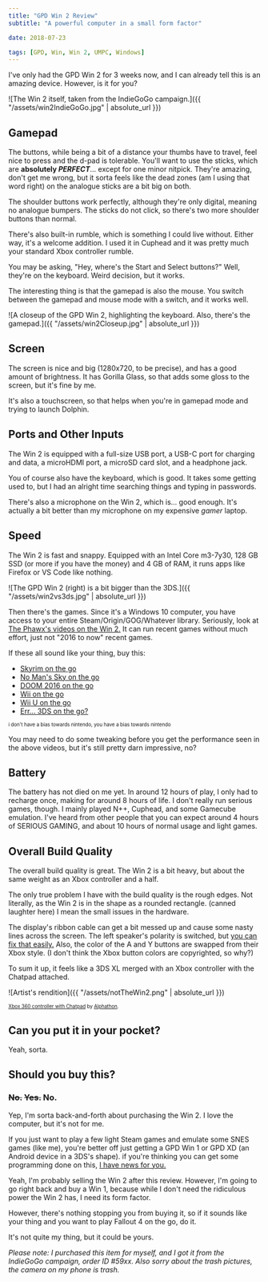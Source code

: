 ```yaml
---
title: "GPD Win 2 Review"
subtitle: "A powerful computer in a small form factor"

date: 2018-07-23

tags: [GPD, Win, Win 2, UMPC, Windows]
---
```


I've only had the GPD Win 2 for 3 weeks now, and I can already tell this is an amazing device. However, is it for you?<!--more-->

![The Win 2 itself, taken from the IndieGoGo campaign.]({{ "/assets/win2IndieGoGo.jpg" | absolute_url }})

## Gamepad

The buttons, while being a bit of a distance your thumbs have to travel, feel nice to press and the d-pad is tolerable. You'll want to use the sticks, which are **absolutely *PERFECT***... except for one minor nitpick. They're amazing, don't get me wrong, but it sorta feels like the dead zones (am I using that word right) on the analogue sticks are a bit big on both.

The shoulder buttons work perfectly, although they're only digital, meaning no analogue bumpers. The sticks do not click, so there's two more shoulder buttons than normal.

There's also built-in rumble, which is something I could live without. Either way, it's a welcome addition. I used it in Cuphead and it was pretty much your standard Xbox controller rumble.

You may be asking, "Hey, where's the Start and Select buttons?" Well, they're on the keyboard. Weird decision, but it works.

The interesting thing is that the gamepad is also the mouse. You switch between the gamepad and mouse mode with a switch, and it works well.

![A closeup of the GPD Win 2, highlighting the keyboard. Also, there's the gamepad.]({{ "/assets/win2Closeup.jpg" | absolute_url }})

## Screen

The screen is nice and big (1280x720, to be precise), and has a good amount of brightness. It has Gorilla Glass, so that adds some gloss to the screen, but it's fine by me.

It's also a touchscreen, so that helps when you're in gamepad mode and trying to launch Dolphin.

## Ports and Other Inputs

The Win 2 is equipped with a full-size USB port, a USB-C port for charging and data, a microHDMI port, a microSD card slot, and a headphone jack.

You of course also have the keyboard, which is good. It takes some getting used to, but I had an alright time searching things and typing in passwords.

There's also a microphone on the Win 2, which is... good enough. It's actually a bit better than my microphone on my expensive *gamer* laptop.

## Speed

The Win 2 is fast and snappy. Equipped with an Intel Core m3-7y30, 128 GB SSD (or more if you have the money) and 4 GB of RAM, it runs apps like Firefox or VS Code like nothing.

![The GPD Win 2 (right) is a bit bigger than the 3DS.]({{ "/assets/win2vs3ds.jpg" | absolute_url }})

Then there's the games. Since it's a Windows 10 computer, you have access to your entire Steam​/​Origin​/​GOG​/​Whatever library. Seriously, look at [The Phawx's videos on the Win 2.](https://www.youtube.com/playlist?list=PLdC3pP79J-A9DOxk9GbrHB_Ekz_Lb7YDE) It can run recent games without much effort, just not "2016 to now" recent games.

If these all sound like your thing, buy this:

* [Skyrim on the go](https://youtu.be/KsCUFjt5zR8)
* [No Man's Sky on the go](https://youtu.be/gvICJ8X-uyo)
* [DOOM 2016 on the go](https://youtu.be/0qLX9FiryWE)
* [Wii on the go](https://youtu.be/QUbBQCkRp0I)
* [Wii U on the go](https://youtu.be/zYmwzprX-M4)
* [Err... 3DS on the go?](https://youtu.be/RPfq8G63ZoA)

<sup><sup>i don't have a bias towards nintendo, you have a bias towards nintendo</sup></sup>

You may need to do some tweaking before you get the performance seen in the above videos, but it's still pretty darn impressive, no?

## Battery

The battery has not died on me yet. In around 12 hours of play, I only had to recharge once, making for around 8 hours of life. I don't really run serious games, though. I mainly played N++, Cuphead, and some Gamecube emulation. I've heard from other people that you can expect around 4 hours of SERIOUS GAMING, and about 10 hours of normal usage and light games.

## Overall Build Quality

The overall build quality is great. The Win 2 is a bit heavy, but about the same weight as an Xbox controller and a half.

The only true problem I have with the build quality is the rough edges. Not literally, as the Win 2 is in the shape as a rounded rectangle. (canned laughter here) I mean the small issues in the hardware.

The display's ribbon cable can get a bit messed up and cause some nasty lines across the screen. The left speaker's polarity is switched, but [you can fix that easily.](https://redd.it/8tr0ws) Also, the color of the A and Y buttons are swapped from their Xbox style. (I don't think the Xbox button colors are copyrighted, so why?)

To sum it up, it feels like a 3DS XL merged with an Xbox controller with the Chatpad attached.

![Artist's rendition]({{ "/assets/notTheWin2.png" | absolute_url }})

<sup><sup>[Xbox 360 controller with Chatpad](https://commons.wikimedia.org/wiki/File:Xbox_360_Chatpad%2Bcontroller.png) by [Alphathon](https://commons.wikimedia.org/wiki/User:Alphathon).</sup></sup>

## Can you put it in your pocket?

Yeah, sorta.

## Should you buy this?

### ~~No.~~<span> </span>~~Yes.~~<span> </span>No.

Yep, I'm sorta back-and-forth about purchasing the Win 2. I love the computer, but it's not for me.

If you just want to play a few light Steam games and emulate some SNES games (like me), you're better off just getting a GPD Win 1 or GPD XD (an Android device in a 3DS's shape). if you're thinking you can get some programming done on this, [I have ne](https://www.aliexpress.com/store/product/New-Original-GPD-Pocket-7-Inch-Aluminum-Shell-Mini-Laptop-UMPC-Windows-10-System-CPU-x7/1281164_32814746257.html)[ws for you.](https://www.indiegogo.com/project/preview/c2c771f7/)

Yeah, I'm probably selling the Win 2 after this review. However, I'm going to go right back and buy a Win 1, because while I don't need the ridiculous power the Win 2 has, I need its form factor.

However, there's nothing stopping you from buying it, so if it sounds like your thing and you want to play Fallout 4 on the go, do it.

It's not quite my thing, but it could be yours.

*Please note: I purchased this item for myself, and I got it from the IndieGoGo campaign, order ID #59xx. Also sorry about the trash pictures, the camera on my phone is trash.*

